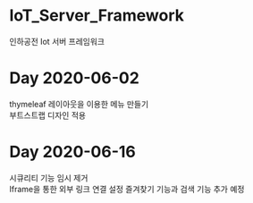 # IoT_Server_Framework
 인하공전 Iot 서버 프레임워크 


# Day 2020-06-02
thymeleaf 레이아웃을 이용한 메뉴 만들기  
부트스트랩 디자인 적용

# Day 2020-06-16
시큐리티 기능 임시 제거  
Iframe을 통한 외부 링크 연결 설정
즐겨찾기 기능과 검색 기능 추가 예정

